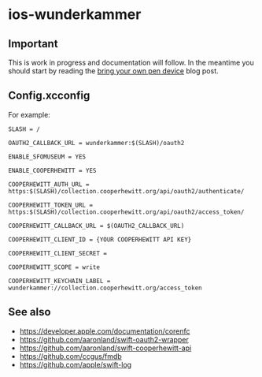 # ios-wunderkammer

## Important

This is work in progress and documentation will follow. In the meantime you should start by reading the [bring your own pen device](https://www.aaronland.info/weblog/2020/06/16/revisiting/#pen) blog post.

## Config.xcconfig

For example:

```
SLASH = /

OAUTH2_CALLBACK_URL = wunderkammer:$(SLASH)/oauth2

ENABLE_SFOMUSEUM = YES

ENABLE_COOPERHEWITT = YES

COOPERHEWITT_AUTH_URL = https:$(SLASH)/collection.cooperhewitt.org/api/oauth2/authenticate/

COOPERHEWITT_TOKEN_URL = https:$(SLASH)/collection.cooperhewitt.org/api/oauth2/access_token/

COOPERHEWITT_CALLBACK_URL = $(OAUTH2_CALLBACK_URL)

COOPERHEWITT_CLIENT_ID = {YOUR COOPERHEWITT API KEY}

COOPERHEWITT_CLIENT_SECRET =

COOPERHEWITT_SCOPE = write

COOPERHEWITT_KEYCHAIN_LABEL = wunderkammer://collection.cooperhewitt.org/access_token
```

## See also

* https://developer.apple.com/documentation/corenfc
* https://github.com/aaronland/swift-oauth2-wrapper
* https://github.com/aaronland/swift-cooperhewitt-api
* https://github.com/ccgus/fmdb
* https://github.com/apple/swift-log